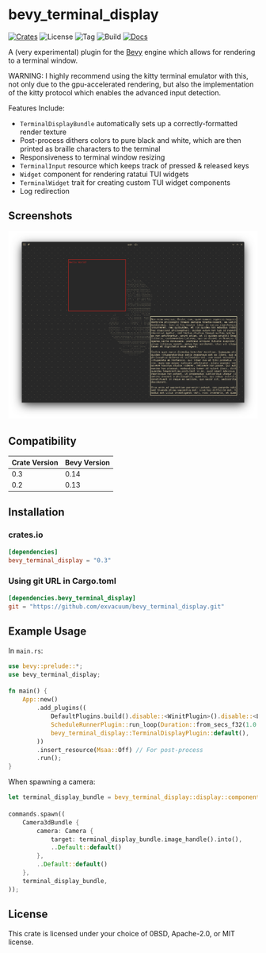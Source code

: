 # bevy_terminal_display

[![Crates](https://img.shields.io/crates/v/bevy_terminal_display)](https://crates.io/crates/bevy_terminal_display)
![License](https://img.shields.io/badge/license-0BSD%2FMIT%2FApache-blue.svg)
![Tag](https://img.shields.io/github/v/tag/exvacuum/bevy_terminal_display)
![Build](https://img.shields.io/github/actions/workflow/status/exvacuum/bevy_terminal_display/rust.yml)
[![Docs](https://img.shields.io/website?url=https%3A%2F%2Fexvacuum.github.io%2Fbevy_terminal_display%2F&label=docs)](https://exvacuum.github.io/bevy_terminal_display)

A (very experimental) plugin for the [Bevy](https://bevyengine.org) engine which allows for rendering to a terminal window.

WARNING: I highly recommend using the kitty terminal emulator with this, not only due to the gpu-accelerated rendering, but also the implementation of the kitty protocol which enables the advanced input detection.

Features Include:
- `TerminalDisplayBundle` automatically sets up a correctly-formatted render texture
- Post-process dithers colors to pure black and white, which are then printed as braille characters to the terminal
- Responsiveness to terminal window resizing
- `TerminalInput` resource which keeps track of pressed & released keys
- `Widget` component for rendering ratatui TUI widgets
- `TerminalWidget` trait for creating custom TUI widget components
- Log redirection

## Screenshots
![](./doc/screenshot.png)
## Compatibility

| Crate Version | Bevy Version |
|---            |---           |
| 0.3           | 0.14         |
| 0.2           | 0.13         |

## Installation

### crates.io
```toml
[dependencies]
bevy_terminal_display = "0.3"
```

### Using git URL in Cargo.toml
```toml
[dependencies.bevy_terminal_display]
git = "https://github.com/exvacuum/bevy_terminal_display.git"
```

## Example Usage

In `main.rs`:
```rs
use bevy::prelude::*;
use bevy_terminal_display;

fn main() {
    App::new()
        .add_plugins((
            DefaultPlugins.build().disable::<WinitPlugin>().disable::<LogPlugin>,
            ScheduleRunnerPlugin::run_loop(Duration::from_secs_f32(1.0 / 60.0)),
            bevy_terminal_display::TerminalDisplayPlugin::default(),
        ))
        .insert_resource(Msaa::Off) // For post-process
        .run();
}
```

When spawning a camera:
```rs
let terminal_display_bundle = bevy_terminal_display::display::components::TerminalDisplayBundle::new(3, &asset_server);

commands.spawn((
    Camera3dBundle {
        camera: Camera {
            target: terminal_display_bundle.image_handle().into(),
            ..Default::default()
        },
        ..Default::default()
    },
    terminal_display_bundle,
));
```

## License

This crate is licensed under your choice of 0BSD, Apache-2.0, or MIT license.

